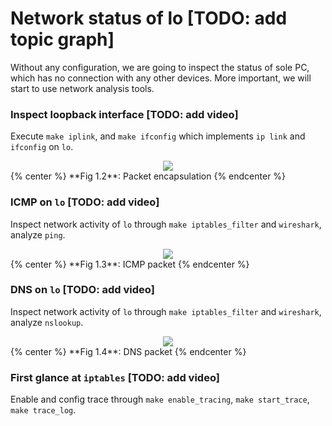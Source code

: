 # Network status of lo [TODO: add topic graph]

Without any configuration, we are going to inspect the status of sole PC, which has no connection with any other devices. More important, we will start to use network analysis tools.

### Inspect loopback interface [TODO: add video]
Execute `make iplink`, and `make ifconfig` which implements `ip link` and `ifconfig` on `lo`.

<div style="text-align:center">
<img src="https://www.lucidchart.com/publicSegments/view/f97aca16-372e-412a-a6e7-b28eec6c2d72/image.png">
</div>
{% center %} **Fig 1.2**: Packet encapsulation {% endcenter %}

### ICMP on `lo` [TODO: add video]
Inspect network activity of `lo` through `make iptables_filter` and `wireshark`, analyze `ping`.

<div style="text-align:center">
<img src="https://www.lucidchart.com/publicSegments/view/e3352f73-bfb3-40a5-af80-34ca60164902/image.png">
</div>
{% center %} **Fig 1.3**: ICMP packet {% endcenter %}


### DNS on `lo` [TODO: add video]
Inspect network activity of `lo` through `make iptables_filter` and `wireshark`, analyze `nslookup`.

<div style="text-align:center">
<img src="https://www.lucidchart.com/publicSegments/view/6b936a95-61c9-4ad2-82c7-f44fcf44f515/image.png">
</div>
{% center %} **Fig 1.4**: DNS packet {% endcenter %}

[comment]: <> (### What is MTU [TODO: add video])
[comment]: <> (Inspect MTU through `make ping_default`, `make ping_with_MTU`, `make ping_with_random_size`. )

### First glance at `iptables` [TODO: add video]
Enable and config trace through `make enable_tracing`, `make start_trace`, `make trace_log`. 

